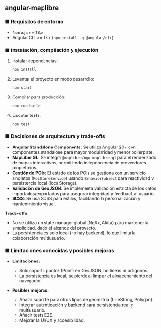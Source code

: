 ## angular-maplibre

### ■ Requisitos de entorno

- Node.js >= 18.x
- Angular CLI >= 17.x (`npm install -g @angular/cli`)

### ■ Instalación, compilación y ejecución

1. Instalar dependencias:
	```sh
	npm install
	```
2. Levantar el proyecto en modo desarrollo:
	```sh
	npm start
	```
3. Compilar para producción:
	```sh
	npm run build
	```
4. Ejecutar tests:
	```sh
	npm test
	```

### ■ Decisiones de arquitectura y trade-offs

- **Angular Standalone Components**: Se utiliza Angular 20+ con componentes standalone para mayor modularidad y menor boilerplate.
- **MapLibre GL**: Se integra `@maplibre/ngx-maplibre-gl` para el renderizado de mapas interactivos, permitiendo independencia de proveedores propietarios.
- **Gestión de POIs**: El estado de los POIs se gestiona con un servicio singleton (`PoiStoreService`) usando `BehaviorSubject` para reactividad y persistencia local (localStorage).
- **Validación de GeoJSON**: Se implementa validación estricta de los datos importados/exportados para asegurar integridad y feedback al usuario.
- **SCSS**: Se usa SCSS para estilos, facilitando la personalización y mantenimiento visual.

**Trade-offs:**
- No se utiliza un state manager global (NgRx, Akita) para mantener la simplicidad, dado el alcance del proyecto.
- La persistencia es solo local (no hay backend), lo que limita la colaboración multiusuario.

### ■ Limitaciones conocidas y posibles mejoras

- **Limitaciones:**
  - Solo soporta puntos (Point) en GeoJSON, no líneas ni polígonos.
  - La persistencia es local, se pierde al limpiar el almacenamiento del navegador.

- **Posibles mejoras:**
  - Añadir soporte para otros tipos de geometría (LineString, Polygon).
  - Integrar autenticación y backend para persistencia real y multiusuario.
  - Añadir tests E2E.
  - Mejorar la UI/UX y accesibilidad.
